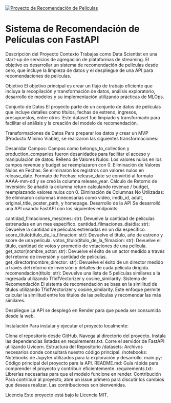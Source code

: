 <a href="https://github.com/user-attachments/assets/b2b36da3-6d2d-4424-b78b-2998c4e3bf9d">
    <img src="https://github.com/user-attachments/assets/b2b36da3-6d2d-4424-b78b-2998c4e3bf9d" alt="Proyecto de Recomendación de Películas">
</a>

# Sistema de Recomendación de Películas con FastAPI
Descripción del Proyecto
Contexto
Trabajas como Data Scientist en una start-up de servicios de agregación de plataformas de streaming. El objetivo es desarrollar un sistema de recomendación de películas desde cero, que incluye la limpieza de datos y el despliegue de una API para recomendaciones de películas.

Objetivo
El objetivo principal es crear un flujo de trabajo eficiente que incluya la recopilación y transformación de datos, análisis exploratorio, desarrollo de modelos y su implementación utilizando prácticas de MLOps.

Conjunto de Datos
El proyecto parte de un conjunto de datos de películas que incluye detalles como títulos, fechas de estreno, ingresos, presupuestos, entre otros. Este dataset fue limpiado y transformado para facilitar el análisis y la creación del modelo de recomendación.

Transformaciones de Datos
Para preparar los datos y crear un MVP (Producto Mínimo Viable), se realizaron las siguientes transformaciones:

Desanidar Campos: Campos como belongs_to_collection y production_companies fueron desanidados para facilitar el acceso y manipulación de datos.
Relleno de Valores Nulos: Los valores nulos en los campos revenue y budget se reemplazaron con 0.
Eliminación de Valores Nulos en Fechas: Se eliminaron los registros con valores nulos en release_date.
Formato de Fechas: release_date se convirtió al formato AAAA-mm-dd y se creó la columna release_year.
Cálculo de Retorno de Inversión: Se añadió la columna return calculando revenue / budget, reemplazando valores nulos con 0.
Eliminación de Columnas No Utilizadas: Se eliminaron columnas innecesarias como video, imdb_id, adult, original_title, poster_path, y homepage.
Desarrollo de la API
Se desarrolló una API usando FastAPI con los siguientes endpoints:

cantidad_filmaciones_mes(mes: str): Devuelve la cantidad de películas estrenadas en un mes específico.
cantidad_filmaciones_dia(dia: str): Devuelve la cantidad de películas estrenadas en un día específico.
score_titulo(titulo_de_la_filmacion: str): Devuelve el título, año de estreno y score de una película.
votos_titulo(titulo_de_la_filmacion: str): Devuelve el título, cantidad de votos y promedio de votaciones de una película.
get_actor(nombre_actor: str): Devuelve el éxito de un actor medido a través del retorno de inversión y cantidad de películas.
get_director(nombre_director: str): Devuelve el éxito de un director medido a través del retorno de inversión y detalles de cada película dirigida.
recomendacion(titulo: str): Devuelve una lista de 5 películas similares a la ingresada utilizando TfidfVectorizer y cosine_similarity.
Sistema de Recomendación
El sistema de recomendación se basa en la similitud de títulos utilizando TfidfVectorizer y cosine_similarity. Este enfoque permite calcular la similitud entre los títulos de las películas y recomendar las más similares.

Despliegue
La API se desplegó en Render para que pueda ser consumida desde la web.

Instalación
Para instalar y ejecutar el proyecto localmente:

Clona el repositorio desde GitHub.
Navega al directorio del proyecto.
Instala las dependencias listadas en requirements.txt.
Corre el servidor de FastAPI utilizando Uvicorn.
Estructura del Repositorio
/datasets: Archivos necesarios donde consultará nuestro código principal.
/notebooks: Notebooks de Jupyter utilizados para la exploración y desarrollo.
main.py: Código principal del proyecto para la API.
README.md: Guía rápida para comprender el proyecto y contribuir eficientemente.
requirements.txt: Librerías necesarias para que el modelo funcione en render.
Contribución
Para contribuir al proyecto, abre un issue primero para discutir los cambios que deseas realizar. Las contribuciones son bienvenidas.

Licencia
Este proyecto está bajo la Licencia MIT.

